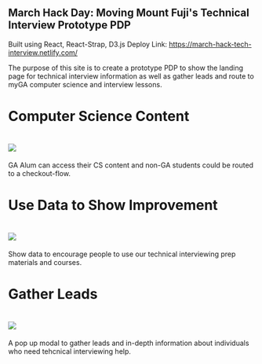 
## March Hack Day: Moving Mount Fuji's Technical Interview Prototype PDP
Built using React, React-Strap, D3.js
Deploy Link: https://march-hack-tech-interview.netlify.com/

The purpose of this site is to create a prototype PDP to show the landing page for technical interview information as well as gather leads and route to myGA computer science and interview lessons. 

# Computer Science Content 
# ![](https://i.imgur.com/ffKdkdN.png)
GA Alum can access their CS content and non-GA students could be routed to a checkout-flow.

# Use Data to Show Improvement
# ![](https://i.imgur.com/hHEGP5W.png)
Show data to encourage people to use our technical interviewing prep materials and courses.

# Gather Leads
# ![](https://i.imgur.com/yFRyNKb.png)
A pop up modal to gather leads and in-depth information about individuals who need tehcnical interviewing help.

